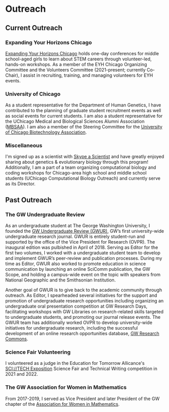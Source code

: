 # Outreach

## Current Outreach

### Expanding Your Horizons Chicago

[Expanding Your Horizons Chicago](https://eyhchicago.com/) holds one-day conferences for middle school-aged girls to learn about STEM careers through volunteer-led, hands-on workshops. As a member of the EYH Chicago Organizing Committee and the Volunteers Committee (2021-present; currently Co-Chair), I assist in recruiting, training, and managing volunteers for EYH events.

### University of Chicago
As a student representative for the Department of Human Genetics, I have contributed to the planning of graduate student recruitment events as well as social events for current students. I am also a student representative for the UChicago Medical and Biological Sciences Alumni Association ([MBSAA](https://mbsaa.uchicago.edu/)). I am also a member of the Steering Committee for the [University of Chicago Biotechnology Association](https://chicagobiotech.org/).

### Miscellaneous
I'm signed up as a scientist with [Skype a Scientist](https://www.skypeascientist.com/) and have greatly enjoyed sharing about genetics & evolutionary biology through this program! Additionally, I am a part of a team organizing computational biology and coding workshops for Chicago-area high school and middle school students (UChicago Computational Biology Outreach) and currently serve as its Director. 

## Past Outreach

### The GW Undergraduate Review

As an undergraduate student at The George Washington University, I founded the
[GW Undergraduate Review (GWUR)](http://www.gwur.org/), GW’s first university-wide undergraduate research
journal. GWUR is entirely student-run and supported by the office of the Vice President for Research (OVPR). The inaugural edition was pulbished in April
of 2018. Serving as Editor for the first two volumes, I worked with a undergraduate student team to
develop and implement GWUR’s peer-review and publication processes. During my time as Editor, GWUR also
worked to promote education in science communication by launching an online SciComm
publication, the GW Scope, and holding a campus-wide event on the topic with speakers
from National Geographic and the Smithsonian Institution.

Another goal of GWUR is to give back to the academic community through outreach. As
Editor, I spearheaded several initiatives for the support and promotion of
undergraduate research opportunities including organizing an undergraduate oral presentation
competition at GW Research Days, facilitating workshops with GW Libraries on research-related
skills targeted to undergraduate students, and promoting our journal release events. The GWUR team has additionally worked OVPR to develop university-wide initiatives
for undergraduate research, including the successful development of an online research opportunities database, [GW Research Commons](https://students.researchcommons.gwu.edu/hub).

### Science Fair Volunteering

I volunteered as a judge in the Education for Tomorrow Allicance's [SCI://TECH Exposition](https://www.efta-us.org/scitech-exposition.html) Science Fair and Technical Writing competition in 2021 and 2022. 

### The GW Association for Women in Mathematics

From 2017-2019, I served as Vice President and later President of the GW chapter of the [Association for Women in Mathematics](https://awm-math.org/).
